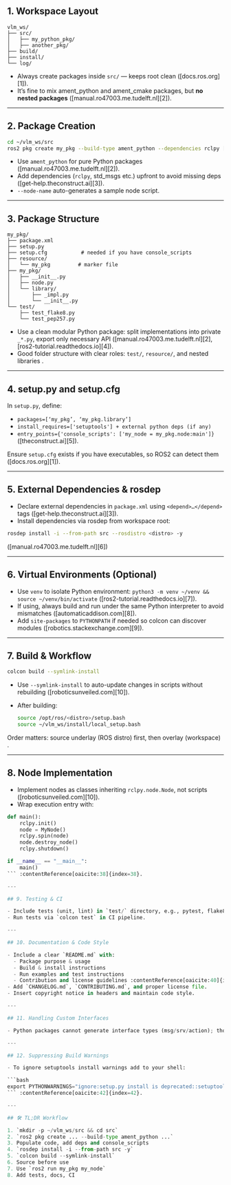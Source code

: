 
## 1. Workspace Layout

```
vlm_ws/
├── src/
│   ├── my_python_pkg/
│   ├── another_pkg/
├── build/
├── install/
└── log/
```

* Always create packages inside `src/` — keeps root clean ([docs.ros.org][1]).
* It’s fine to mix ament\_python and ament\_cmake packages, but **no nested packages** ([manual.ro47003.me.tudelft.nl][2]).

---

## 2. Package Creation

```bash
cd ~/vlm_ws/src
ros2 pkg create my_pkg --build-type ament_python --dependencies rclpy [--license Apache-2.0] [--node-name my_node]
```

* Use `ament_python` for pure Python packages ([manual.ro47003.me.tudelft.nl][2]).
* Add dependencies (`rclpy`, std\_msgs etc.) upfront to avoid missing deps ([get-help.theconstruct.ai][3]).
* `--node-name` auto-generates a sample node script.

---

## 3. Package Structure

```
my_pkg/
├── package.xml
├── setup.py
├── setup.cfg           # needed if you have console_scripts
├── resource/
│   └── my_pkg         # marker file
├── my_pkg/
│   ├── __init__.py
│   ├── node.py
│   └── library/
│       ├── _impl.py
│       └── __init__.py
└── test/
    ├── test_flake8.py
    └── test_pep257.py
```

* Use a clean modular Python package: split implementations into private `_*.py`, export only necessary API ([manual.ro47003.me.tudelft.nl][2], [ros2-tutorial.readthedocs.io][4]).
* Good folder structure with clear roles: `test/`, `resource/`, and nested libraries .

---

## 4. setup.py and setup.cfg

In `setup.py`, define:

* `packages=[‘my_pkg’, ‘my_pkg.library’]`
* `install_requires=['setuptools'] + external python deps (if any)`
* `entry_points={'console_scripts': ['my_node = my_pkg.node:main']}` ([theconstruct.ai][5]).

Ensure `setup.cfg` exists if you have executables, so ROS2 can detect them ([docs.ros.org][1]).

---

## 5. External Dependencies & rosdep

* Declare external dependencies in `package.xml` using `<depend>…</depend>` tags ([get-help.theconstruct.ai][3]).
* Install dependencies via rosdep from workspace root:

```bash
rosdep install -i --from-path src --rosdistro <distro> -y
```

([manual.ro47003.me.tudelft.nl][6])

---

## 6. Virtual Environments (Optional)

* Use `venv` to isolate Python environment: `python3 -m venv ~/venv && source ~/venv/bin/activate` ([ros2-tutorial.readthedocs.io][7]).
* If using, always build and run under the same Python interpreter to avoid mismatches ([automaticaddison.com][8]).
* Add `site-packages` to `PYTHONPATH` if needed so colcon can discover modules ([robotics.stackexchange.com][9]).

---

## 7. Build & Workflow

```bash
colcon build --symlink-install
```

* Use `--symlink-install` to auto-update changes in scripts without rebuilding ([roboticsunveiled.com][10]).
* After building:

  ```bash
  source /opt/ros/<distro>/setup.bash
  source ~/vlm_ws/install/local_setup.bash
  ```

Order matters: source underlay (ROS distro) first, then overlay (workspace) .

---

## 8. Node Implementation

* Implement nodes as classes inheriting `rclpy.node.Node`, not scripts ([roboticsunveiled.com][10]).
* Wrap execution entry with:

````python
def main():
    rclpy.init()
    node = MyNode()
    rclpy.spin(node)
    node.destroy_node()
    rclpy.shutdown()

if __name__ == "__main__":
    main()
``` :contentReference[oaicite:38]{index=38}.

---

## 9. Testing & CI

- Include tests (unit, lint) in `test/` directory, e.g., pytest, flake8, pep257 :contentReference[oaicite:39]{index=39}.
- Run tests via `colcon test` in CI pipeline.

---

## 10. Documentation & Code Style

- Include a clear `README.md` with:
  - Package purpose & usage
  - Build & install instructions
  - Run examples and test instructions
  - Contribution and license guidelines :contentReference[oaicite:40]{index=40}.
- Add `CHANGELOG.md`, `CONTRIBUTING.md`, and proper license file.
- Insert copyright notice in headers and maintain code style.

---

## 11. Handling Custom Interfaces

- Python packages cannot generate interface types (msg/srv/action); those must reside in a separate ament_cmake package :contentReference[oaicite:41]{index=41}.

---

## 12. Suppressing Build Warnings

- To ignore setuptools install warnings add to your shell:

```bash
export PYTHONWARNINGS="ignore:setup.py install is deprecated::setuptools.command.install"
``` :contentReference[oaicite:42]{index=42}.

---

## 🛠 TL;DR Workflow

1. `mkdir -p ~/vlm_ws/src && cd src`
2. `ros2 pkg create ... --build-type ament_python ...`
3. Populate code, add deps and console_scripts
4. `rosdep install -i --from-path src -y`
5. `colcon build --symlink-install`
6. Source before use
7. Use `ros2 run my_pkg my_node`
8. Add tests, docs, CI

